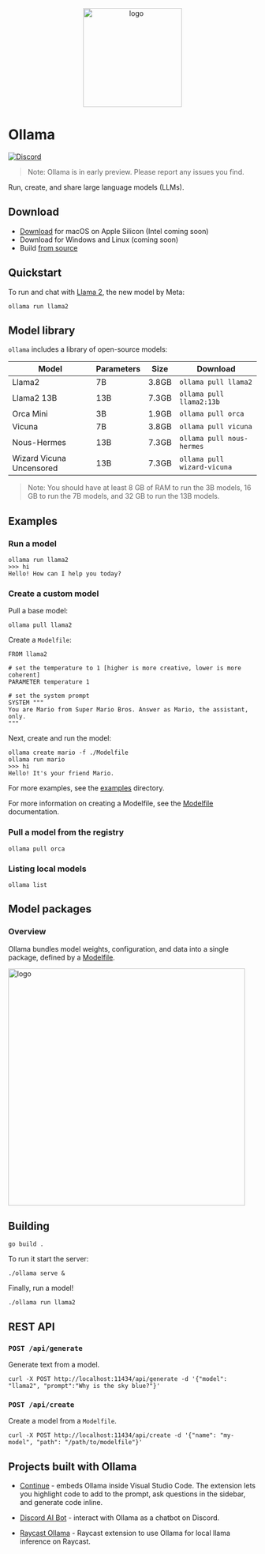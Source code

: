 <div align="center">
  <picture>
    <source media="(prefers-color-scheme: dark)" height="200px" srcset="https://github.com/jmorganca/ollama/assets/3325447/56ea1849-1284-4645-8970-956de6e51c3c">
    <img alt="logo" height="200px" src="https://github.com/jmorganca/ollama/assets/3325447/0d0b44e2-8f4a-4e99-9b52-a5c1c741c8f7">
  </picture>
</div>

# Ollama

[![Discord](https://dcbadge.vercel.app/api/server/ollama?style=flat&compact=true)](https://discord.gg/ollama)

> Note: Ollama is in early preview. Please report any issues you find.

Run, create, and share large language models (LLMs).

## Download

- [Download](https://ollama.ai/download) for macOS on Apple Silicon (Intel coming soon)
- Download for Windows and Linux (coming soon)
- Build [from source](#building)

## Quickstart

To run and chat with [Llama 2](https://ai.meta.com/llama), the new model by Meta:

```
ollama run llama2
```

## Model library

`ollama` includes a library of open-source models:

| Model                    | Parameters | Size  | Download                    |
| ------------------------ | ---------- | ----- | --------------------------- |
| Llama2                   | 7B         | 3.8GB | `ollama pull llama2`        |
| Llama2 13B               | 13B        | 7.3GB | `ollama pull llama2:13b`    |
| Orca Mini                | 3B         | 1.9GB | `ollama pull orca`          |
| Vicuna                   | 7B         | 3.8GB | `ollama pull vicuna`        |
| Nous-Hermes              | 13B        | 7.3GB | `ollama pull nous-hermes`   |
| Wizard Vicuna Uncensored | 13B        | 7.3GB | `ollama pull wizard-vicuna` |

> Note: You should have at least 8 GB of RAM to run the 3B models, 16 GB to run the 7B models, and 32 GB to run the 13B models.

## Examples

### Run a model

```
ollama run llama2
>>> hi
Hello! How can I help you today?
```

### Create a custom model

Pull a base model:

```
ollama pull llama2
```

Create a `Modelfile`:

```
FROM llama2

# set the temperature to 1 [higher is more creative, lower is more coherent]
PARAMETER temperature 1

# set the system prompt
SYSTEM """
You are Mario from Super Mario Bros. Answer as Mario, the assistant, only.
"""
```

Next, create and run the model:

```
ollama create mario -f ./Modelfile
ollama run mario
>>> hi
Hello! It's your friend Mario.
```

For more examples, see the [examples](./examples) directory.

For more information on creating a Modelfile, see the [Modelfile](./docs/modelfile.md) documentation.

### Pull a model from the registry

```
ollama pull orca
```

### Listing local models

```
ollama list
```

## Model packages

### Overview

Ollama bundles model weights, configuration, and data into a single package, defined by a [Modelfile](./docs/modelfile.md).

<picture>
  <source media="(prefers-color-scheme: dark)" height="480" srcset="https://github.com/jmorganca/ollama/assets/251292/2fd96b5f-191b-45c1-9668-941cfad4eb70">
  <img alt="logo" height="480" src="https://github.com/jmorganca/ollama/assets/251292/2fd96b5f-191b-45c1-9668-941cfad4eb70">
</picture>

## Building

```
go build .
```

To run it start the server:

```
./ollama serve &
```

Finally, run a model!

```
./ollama run llama2
```

## REST API

### `POST /api/generate`

Generate text from a model.

```
curl -X POST http://localhost:11434/api/generate -d '{"model": "llama2", "prompt":"Why is the sky blue?"}'
```

### `POST /api/create`

Create a model from a `Modelfile`.

```
curl -X POST http://localhost:11434/api/create -d '{"name": "my-model", "path": "/path/to/modelfile"}'
```

## Projects built with Ollama

- [Continue](https://github.com/continuedev/continue) - embeds Ollama inside Visual Studio Code. The extension lets you highlight code to add to the prompt, ask questions in the sidebar, and generate code inline.

- [Discord AI Bot](https://github.com/mekb-turtle/discord-ai-bot) - interact with Ollama as a chatbot on Discord.

- [Raycast Ollama](https://github.com/MassimilianoPasquini97/raycast_ollama) - Raycast extension to use Ollama for local llama inference on Raycast. 
